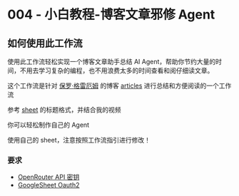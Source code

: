 # 004 - 小白教程-博客文章邪修 Agent

## 如何使用此工作流

使用此工作流轻松实现一个博客文章助手总结 AI Agent，帮助你节约大量的时间，不用去学习复杂的编程，也不用浪费太多的时间查看和阅仔细读文章。

这个工作流是针对 [保罗·格雷厄姆](https://zh.wikipedia.org/zh-hans/%E4%BF%9D%E7%BD%97%C2%B7%E6%A0%BC%E9%9B%B7%E5%8E%84%E5%A7%86) 的博客 [articles](https://www.paulgraham.com/articles.html) 进行总结和方便阅读的一个工作流

参考 [sheet](https://docs.google.com/spreadsheets/d/1KFrAD6adhIb6FJEqE8Z_eaRYTV837Dappc3XtoKXhbA/edit?gid=0#gid=0) 的标题格式，并结合我的视频

你可以轻松制作自己的 Agent

使用自己的 sheet，注意按照工作流指引进行修改！

### 要求

- [OpenRouter API 密钥](https://openrouter.ai/settings/keys)
- [GoogleSheet Oauth2](https://docs.n8n.io/integrations/builtin/credentials/google/oauth-single-service/)
